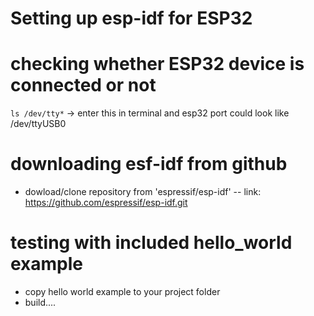 # Setting up esp-idf for ESP32

# checking whether ESP32 device is connected or not
  `ls /dev/tty*` -> enter this in terminal and esp32 port could look like /dev/ttyUSB0
  
 # downloading esf-idf from github
  * dowload/clone repository from 'espressif/esp-idf' -- link: https://github.com/espressif/esp-idf.git
  
 # testing with included hello_world example
  * copy hello world example to your project folder
  * build....
